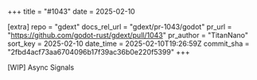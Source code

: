 +++
title = "#1043"
date = 2025-02-10

[extra]
repo = "gdext"
docs_rel_url = "gdext/pr-1043/godot"
pr_url = "https://github.com/godot-rust/gdext/pull/1043"
pr_author = "TitanNano"
sort_key = 2025-02-10
date_time = 2025-02-10T19:26:59Z
commit_sha = "2fbd4acf73aa6704096b17f39ac36b0e220f5399"
+++

[WIP] Async Signals
